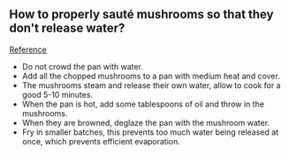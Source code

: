 ## How to properly sauté mushrooms so that they don't release water?
[Reference](https://cooking.stackexchange.com/questions/27713/how-to-properly-saut%C3%A9-mushrooms-so-that-they-dont-release-water)

- Do not crowd the pan with water.
- Add all the chopped mushrooms to a pan with medium heat and cover.
- The mushrooms steam and release their own water, allow to cook for a good 5-10 minutes.
- When the pan is hot, add some tablespoons of oil and throw in the mushrooms.
- When they are browned, deglaze the pan with the mushroom water.
- Fry in smaller batches, this prevents too much water being released at once, which prevents efficient evaporation.
